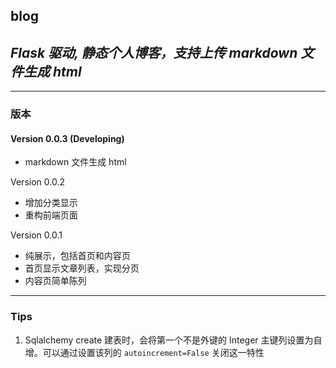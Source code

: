 ## blog

*Flask 驱动, 静态个人博客，支持上传 markdown 文件生成 html*  
---


---
### 版本
#### Version 0.0.3 (Developing)

- markdown 文件生成 html


Version 0.0.2

- 增加分类显示
- 重构前端页面
  
 Version 0.0.1  
  
- 纯展示，包括首页和内容页
- 首页显示文章列表，实现分页
- 内容页简单陈列

---


### Tips

1. Sqlalchemy create 建表时，会将第一个不是外键的 Integer 主键列设置为自增。可以通过设置该列的 ``autoincrement=False`` 关闭这一特性